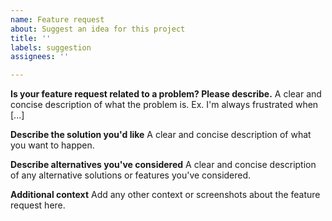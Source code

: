 ```yaml
---
name: Feature request
about: Suggest an idea for this project
title: ''
labels: suggestion
assignees: ''

---
```


<!--A feature request under issues must be a precise and implementable feature. For very vague/broad requests, post to the ideas page in discussion.-->
**Is your feature request related to a problem? Please describe.**
A clear and concise description of what the problem is. Ex. I'm always frustrated when [...]

**Describe the solution you'd like**
A clear and concise description of what you want to happen.

**Describe alternatives you've considered**
A clear and concise description of any alternative solutions or features you've considered.

**Additional context**
Add any other context or screenshots about the feature request here.
